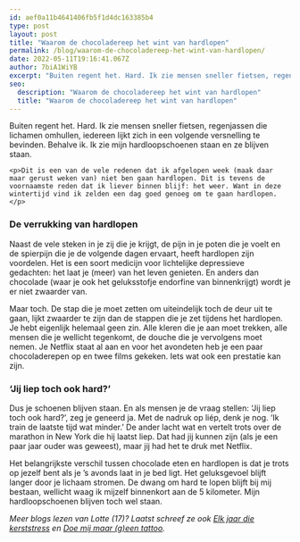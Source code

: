 ```yaml
---
id: aef0a11b4641406fb5f1d4dc163385b4
type: post
layout: post
title: "Waarom de chocoladereep het wint van hardlopen"
permalink: /blog/waarom-de-chocoladereep-het-wint-van-hardlopen/
date: 2022-05-11T19:16:41.067Z
author: 7biA1WiYB
excerpt: "Buiten regent het. Hard. Ik zie mensen sneller fietsen, regenjassen die lichamen omhullen, iedereen lijkt zich in een volgende versnelling te bevinden. Behalve ik. Ik zie mijn hardloopschoenen staan en ze blijven staan.  "
seo:
  description: "Waarom de chocoladereep het wint van hardlopen"
  title: "Waarom de chocoladereep het wint van hardlopen"
---
```

Buiten regent het. Hard. Ik zie mensen sneller fietsen, regenjassen die lichamen omhullen, iedereen lijkt zich in een volgende versnelling te bevinden. Behalve ik. Ik zie mijn hardloopschoenen staan en ze blijven staan.  

    <p>Dit is een van de vele redenen dat ik afgelopen week (maak daar maar gerust weken van) niet ben gaan hardlopen. Dit is tevens de voornaamste reden dat ik liever binnen blijf: het weer. Want in deze wintertijd vind ik zelden een dag goed genoeg om te gaan hardlopen.</p>
<h3>De verrukking van hardlopen</h3>
<p>Naast de vele steken in je zij die je krijgt, de pijn in je poten die je voelt en de spierpijn die je de volgende dagen ervaart, heeft hardlopen zijn voordelen. Het is een soort medicijn voor lichtelijke depressieve gedachten: het laat je (meer) van het leven genieten. En anders dan chocolade (waar je ook het geluksstofje endorfine van binnenkrijgt) wordt je er niet zwaarder van.</p>
<p>Maar toch. De stap die je moet zetten om uiteindelijk toch de deur uit te gaan, lijkt zwaarder te zijn dan de stappen die je zet tijdens het hardlopen. Je hebt eigenlijk helemaal geen zin. Alle kleren die je aan moet trekken, alle mensen die je wellicht tegenkomt, de douche die je vervolgens moet nemen. Je Netflix staat al aan en voor het avondeten heb je een paar chocoladerepen op en twee films gekeken. Iets wat ook een prestatie kan zijn.</p>
<h3>‘Jij liep toch ook hard?’</h3>
<p>Dus je schoenen blijven staan. En als mensen je de vraag stellen: ‘Jij liep toch ook hard?’, zeg je geneerd ja. Met de nadruk op liép, denk je nog. ‘Ik train de laatste tijd wat minder.’ De ander lacht wat en vertelt trots over de marathon in New York die hij laatst liep. Dat had jij kunnen zijn (als je een paar jaar ouder was geweest), maar jij had het te druk met Netflix.</p>
<p>Het belangrijkste verschil tussen chocolade eten en hardlopen is dat je trots op jezelf bent als je ’s avonds laat in je bed ligt. Het geluksgevoel blijft langer door je lichaam stromen. De dwang om hard te lopen blijft bij mij bestaan, wellicht waag ik mijzelf binnenkort aan de 5 kilometer. Mijn hardloopschoenen blijven toch wel staan.</p>
<p><em>Meer blogs lezen van Lotte (17)? Laatst schreef ze ook <a href="https://original.sevendays.nl/blog/elk-jaar-die-kerststress">Elk jaar die kerststress</a> en <a href="https://original.sevendays.nl/blog/doe-mij-maar-geen-tattoo">Doe mij maar (g)een tattoo</a>.</em></p>  
